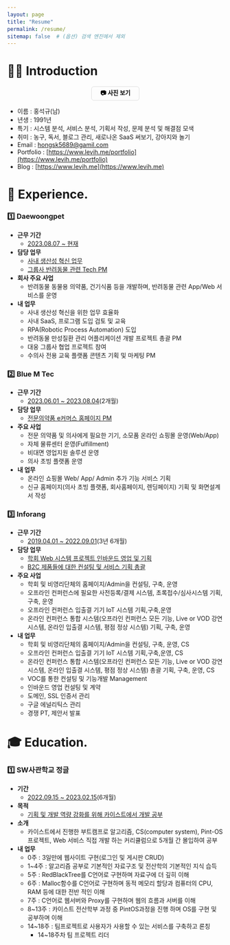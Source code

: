 ```yaml
---
layout: page
title: "Resume"
permalink: /resume/   
sitemap: false  # (옵션) 검색 엔진에서 제외
---
```


# 🙇‍♂️ Introduction

<div class="toggle-box" style="text-align: center;">
  <button class="toggle-btn" onclick="toggleImage()">📷 사진 보기</button>
  <div id="profile-image" style="display: none; text-align: center;">
    <img src="./resume_img/resume_img.png" alt="프로필 사진">
  </div>
</div>

<script>
function toggleImage() {
  var image = document.getElementById("profile-image");
  if (image.style.display === "none") {
    image.style.display = "block";
  } else {
    image.style.display = "none";
  }
}
</script>

<style>
.toggle-btn {
  background: none;
  border: 1px solid #ddd;
  padding: 4px 20px;
  border-radius: 6px;
  cursor: pointer;
  display: block;
  margin: 0 auto;
  text-align: center;
  font-weight: 800;
}
.toggle-btn:hover {
  background: #f5f5f5;
  color: #000;
}
</style>

- 이름 : 홍석규(남)
- 년생 : 1991년
- 특기 : 시스템 분석, 서비스 분석, 기획서 작성, 문제 분석 및 해결점 모색
- 취미 : 농구, 독서, 블로그 관리, 새로나온 SaaS 써보기, 강아지와 놀기
- Email : [hongsk5689@gamil.com](mailto:hongsk5689@gamil.com)
- Portfolio : [https://www.levih.me/portfolio](https://www.levih.me/portfolio)
- Blog : [https://www.levih.me](https://www.levih.me)



# 💼 Experience.
### 1️⃣ Daewoongpet
- **근무 기간**
  - <u>2023.08.07 ~ 현재</u>
- **담당 업무**
  - <u>사내 생산성 혁신 업무</u>
  - <u>그룹사 반려동물 관련 Tech PM</u>
- **회사 주요 사업**
  - 반려동물 동물용 의약품, 건기식품 등을 개발하며, 반려동물 관련 App/Web 서비스를 운영
- **내 업무**
  - 사내 생산성 혁신을 위한 업무 효율화
  - 사내 SaaS, 프로그램 도입 검토 및 교육
  - RPA(Robotic Process Automation) 도입
  - 반려동물 만성질환 관리 어플리케이션 개발 프로젝트 총괄 PM
  - 대웅 그룹사 협업 프로젝트 참여
  - 수의사 전용 교육 플랫폼 콘텐츠 기획 및 마케팅 PM


### 2️⃣ Blue M Tec
- **근무 기간**
  - <u>2023.06.01 ~ 2023.08.04</u>(2개월)
- **담당 업무**
  - <u>전문의약품 e커머스 홈페이지 PM</u>
- **주요 사업**
  - 전문 의약품 및 의사에게 필요한 기기, 소모품 온라인 쇼핑몰 운영(Web/App)
  - 자체 물류센터 운영(Fulfillment)
  - 비대면 영업지원 솔루션 운영
  - 의사 초빙 플랫폼 운영
- **내 업무**
  - 온라인 쇼핑몰 Web/ App/ Admin 추가 기능 서비스 기획
  - 신규 홈페이지(의사 초빙 플랫폼, 회사홈페이지, 렌딩페이지) 기획 및 화면설계서 작성


### 3️⃣ Inforang
- **근무 기간**
  - <u>2019.04.01 ~ 2022.09.01</u>(3년 6개월)
- **담당 업무**
  - <u>학회 Web 시스템 프로젝트 인바운드 영업 및 기획</u>
  - <u>B2C 제품들에 대한 컨설팅 및 서비스 기획 총괄</u>
- **주요 사업**
  - 학회 및 비영리단체의 홈페이지/Admin을 컨설팅, 구축, 운영
  - 오프라인 컨퍼런스에 필요한 사전등록/결제 시스템, 초록접수/심사시스템 기획,구축, 운영
  - 오프라인 컨퍼런스 입출결 기기 IoT 시스템 기획,구축,운영
  - 온라인 컨퍼런스 통합 시스템(오프라인 컨퍼런스 모든 기능, Live or VOD 강연 시스템, 온라인 입출결 시스템, 평점 정상 시스템) 기획, 구축, 운영
- **내 업무**
  - 학회 및 비영리단체의 홈페이지/Admin을 컨설팅, 구축, 운영, CS
  - 오프라인 컨퍼런스 입출결 기기 IoT 시스템 기획,구축,운영, CS
  - 온라인 컨퍼런스 통합 시스템(오프라인 컨퍼런스 모든 기능, Live or VOD 강연 시스템, 온라인 입출결 시스템, 평점 정상 시스템) 총괄 기획, 구축, 운영, CS
  - VOC를 통한 컨설팅 및 기능개발 Management
  - 인바운드 영업 컨설팅 및 계약
  - 도메인, SSL 인증서 관리
  - 구글 에널리틱스 관리
  - 경쟁 PT, 제안서 발표


# 🎓 Education.
### 1️⃣ SW사관학교 정글
- **기간**
  - <u>2022.09.15 ~ 2023.02.15</u>(6개월)
- **목적**
  - <u>기획 및 개발 역량 강화를 위해 카이스트에서 개발 공부</u>
- **소개**
  - 카이스트에서 진행한 부트캠프로 알고리즘, CS(computer system), Pint-OS 프로젝트, Web 서비스 직접 개발 하는 커리큘럼으로 5개월 간 몰입하여 공부
- **내 업무**
  - 0주 : 3일만에 웹사이트 구현(로그인 및 게시판 CRUD)
  - 1~4주 : 알고리즘 공부로 기본적인 자료구조 및 전산학의 기본적인 지식 습득
  - 5주 : RedBlackTree를 C언어로 구현하며 자료구에 더 깊히 이해
  - 6주 : Malloc함수를 C언어로 구현하며 동적 메모리 할당과 컴퓨터의 CPU, RAM 등에 대한 전반 적인 이해
  - 7주 : C언어로 웹서버와 Proxy를 구현하며 웹의 흐름과 서버를 이해
  - 8~13주 : 카이스트 전산학부 과정 중 PintOS과정을 진행 하며 OS를 구현 및 공부하며 이해
  - 14~18주 : 팀프로젝트로 사용자가 사용할 수 있는 서비스를 구축하고 론칭
    - 14~18주차 팀 프로젝트 리더


<!-- ### 2️⃣ 공주대학교
- **기간**
  - <u>2010.03. ~ 2017.7.</u>
- **소개**
  - 특수동물학과
  - 학생 회장
  - 농구부 동아리 회장

### 3️⃣ 양주백석고등학교(이과)
- **기간**
  - <u>2007.03. ~ 2010.02.</u>
- **소개**
  - 3년간 독서 스터디에서 책을 읽고 독서노트 작성 및 발표 
  - 농구 동아리 회장 및 아마추어 경기 북동 고교 대표 학교 -->

